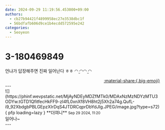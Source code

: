 ```yaml
---
date: 2024-09-29 11:19:56.453000+09:00
authors:
  - cb27b94421f4899958ec27e3538dbc1f
  - 56bdfafb606d9ce1b4ecdd572595e242
categories:
  - Seoyeon
---
```


# 3-180469849

<div class="post-container" markdown="1">
<div class="content-container md-sidebar__scrollwrap" markdown="1">

언냐가 답장해주면 진짜 일어난다 ㅎㅎ ◠ ̫◠◠ ̫◠

</div>
</div>

<div style="text-align: right;" markdown="1">
<a href="https://weverse.io/fromis9/fanpost/3-180469849" style="text-align: right;">:material-share:{.big-emoji}</a>
</div>
---

<div class="comments-container md-sidebar__scrollwrap" markdown="1">
<div class="comment" markdown="1">
<div class='id-container' markdown="1">
![](https://phinf.wevpstatic.net/MjAyNDEyMDZfMTk0/MDAxNzMzNDYzMTU3ODYw.tGTD1QfitfecHkFF9-zI4fL0xnXf8VH8ht2j5Xh2a74g.QufL-i9_92XbdgbPBLGEpzXIrDqS4JTDRCqprDbYdJIg.JPEG/image.jpg?type=s72){ pfp loading=lazy }
**<span class="artist">더여니</span>** <small>Sep 29 2024, 11:20</small><br>
</div>
<div class='comment-body' markdown="1">
일어나~
</div>
</div>
</div>
---
